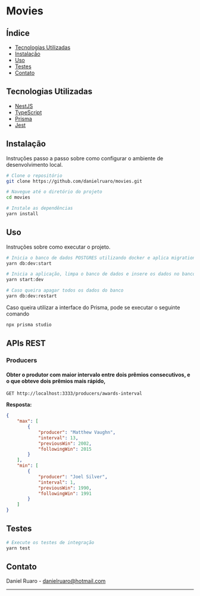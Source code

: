 #  Movies


## Índice

- [Tecnologias Utilizadas](#tecnologias-utilizadas)
- [Instalação](#instalação)
- [Uso](#uso)
- [Testes](#testes)
- [Contato](#contato)

## Tecnologias Utilizadas

- [NestJS](https://nestjs.com/)
- [TypeScript](https://www.typescriptlang.org/)
- [Prisma](https://www.prisma.io/)
- [Jest](https://jestjs.io/)

## Instalação

Instruções passo a passo sobre como configurar o ambiente de desenvolvimento local.

```bash
# Clone o repositório
git clone https://github.com/danielruaro/movies.git

# Navegue até o diretório do projeto
cd movies

# Instale as dependências
yarn install
```

## Uso

Instruções sobre como executar o projeto.

```bash
# Inicia o banco de dados POSTGRES utilizando docker e aplica migrations ao banco de dados
yarn db:dev:start

# Inicia a aplicação, limpa o banco de dados e insere os dados no banco de dados
yarn start:dev

# Caso queira apagar todos os dados do banco
yarn db:dev:restart

```

Caso queira utilizar a interface do Prisma, pode se executar o seguinte comando

```bash
npx prisma studio
```

## APIs REST

### Producers

#### Obter o produtor com maior intervalo entre dois prêmios consecutivos, e o que obteve dois prêmios mais rápido,

```http
GET http://localhost:3333/producers/awards-interval
```

**Resposta:**

```json
{
	"max": [
		{
			"producer": "Matthew Vaughn",
			"interval": 13,
			"previousWin": 2002,
			"followingWin": 2015
		}
	],
	"min": [
		{
			"producer": "Joel Silver",
			"interval": 1,
			"previousWin": 1990,
			"followingWin": 1991
		}
	]
}
```

## Testes

```bash
# Execute os testes de integração
yarn test
```


## Contato

Daniel Ruaro - danielruaro@hotmail.com


---


